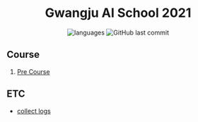 <h1 align="center">Gwangju AI School 2021</h1>

<p align = "center">
<img alt="languages" src ="https://img.shields.io/github/languages/top/4923/GwangjuAI2?color=blue&style=for-the-badge&logo=appveyor">
<img alt="GitHub last commit" src="https://img.shields.io/github/last-commit/4923/GwangjuAI2?color=blue&style=for-the-badge&logo=appveyor">
</p>

## Course
1. [Pre Course](https://github.com/4923/GwangjuAI2/tree/master/precourse)


## ETC
- [collect logs](https://github.com/4923/GwangjuAI2/tree/master/logs)